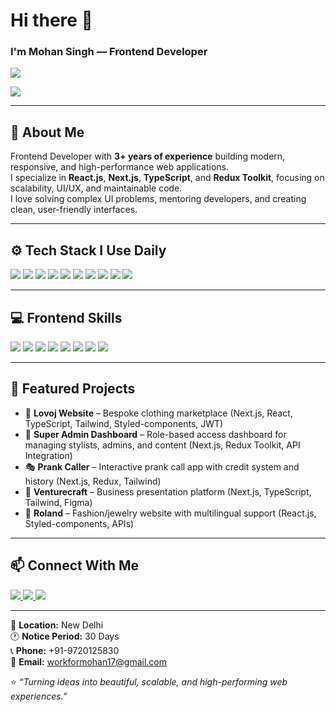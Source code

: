 # Hi there 👋  
### I'm Mohan Singh — Frontend Developer  

<p align="left">
  <a href="https://github.com/mohan-singh5">
    <img src="https://readme-components.vercel.app/api?component=text&text=MOHAN%20SINGH" />
  </a>
</p>

<p align="left">
 <a href="https://github.com/mohan-singh5"> <img src="https://readme-components.vercel.app/api?component=stackoverflow&stackoverflowid=8780399&textfill=black&fill=linear-gradient%2862deg%2C%20%238EC5FC%200%25%2C%20%23E0C3FC%20100%25%29%3B%0A"> </a>
</p>

---

## 🧠 About Me  

Frontend Developer with **3+ years of experience** building modern, responsive, and high-performance web applications.  
I specialize in **React.js**, **Next.js**, **TypeScript**, and **Redux Toolkit**, focusing on scalability, UI/UX, and maintainable code.  
I love solving complex UI problems, mentoring developers, and creating clean, user-friendly interfaces.  

---

## ⚙️ Tech Stack I Use Daily  

<p align="left">  
  <a href="#"><img src="https://readme-components.vercel.app/api?component=logo&fill=auto&logo=react&animation=spin&svgfill=15d8fe" /></a>
  <a href="#"><img src="https://readme-components.vercel.app/api?component=logo&fill=auto&logo=next.js&svgfill=000000" /></a>
  <a href="#"><img src="https://readme-components.vercel.app/api?component=logo&fill=auto&logo=typescript&svgfill=2d79c7" /></a>
  <a href="#"><img src="https://readme-components.vercel.app/api?component=logo&fill=auto&logo=redux&svgfill=764abc" /></a>
  <a href="#"><img src="https://readme-components.vercel.app/api?component=logo&fill=auto&logo=tailwindcss&svgfill=38bdf8" /></a>
  <a href="#"><img src="https://readme-components.vercel.app/api?component=logo&fill=auto&logo=styled-components&svgfill=ff69b4" /></a>
  <a href="#"><img src="https://readme-components.vercel.app/api?component=logo&fill=auto&logo=bootstrap&svgfill=7952b3" /></a>
  <a href="#"><img src="https://readme-components.vercel.app/api?component=logo&fill=auto&logo=javascript&svgfill=f6df1c" /></a>
  <a href="#"><img src="https://readme-components.vercel.app/api?component=logo&fill=auto&logo=html5&svgfill=E44D26" /></a>
  <a href="#"><img src="https://readme-components.vercel.app/api?component=logo&fill=auto&logo=css3&svgfill=1572B6" /></a>
</p>

---

## 💻 Frontend Skills  

<p align="left">
  <a href="#"><img src="https://readme-components.vercel.app/api?component=linearprogress&skill=React.js&value=90&design=candy&fill=15d8fe&text=none" /></a>
  <a href="#"><img src="https://readme-components.vercel.app/api?component=linearprogress&skill=Next.js&value=85&design=candy&fill=000000&text=none" /></a>
  <a href="#"><img src="https://readme-components.vercel.app/api?component=linearprogress&skill=TypeScript&value=85&design=candy&fill=2d79c7&text=none" /></a>
  <a href="#"><img src="https://readme-components.vercel.app/api?component=linearprogress&skill=Redux%20Toolkit&value=80&design=candy&fill=764abc&text=none" /></a>
  <a href="#"><img src="https://readme-components.vercel.app/api?component=linearprogress&skill=Tailwind%20CSS&value=85&design=candy&fill=38bdf8&text=none" /></a>
  <a href="#"><img src="https://readme-components.vercel.app/api?component=linearprogress&skill=Styled-Components&value=80&design=candy&fill=ff69b4&text=none" /></a>
  <a href="#"><img src="https://readme-components.vercel.app/api?component=linearprogress&skill=JavaScript(ES6%2B)&value=85&design=candy&fill=f6df1c&text=none" /></a>
  <a href="#"><img src="https://readme-components.vercel.app/api?component=linearprogress&skill=HTML%20%26%20CSS&value=90&design=candy&fill=E44D26&text=none" /></a>
</p>

---

## 🧩 Featured Projects  

- 🧵 **Lovoj Website** – Bespoke clothing marketplace (Next.js, React, TypeScript, Tailwind, Styled-components, JWT)  
- 🧭 **Super Admin Dashboard** – Role-based access dashboard for managing stylists, admins, and content (Next.js, Redux Toolkit, API Integration)  
- 🎭 **Prank Caller** – Interactive prank call app with credit system and history (Next.js, Redux, Tailwind)  
- 💼 **Venturecraft** – Business presentation platform (Next.js, TypeScript, Tailwind, Figma)  
- 💍 **Roland** – Fashion/jewelry website with multilingual support (React.js, Styled-components, APIs)  

---

## 📫 Connect With Me  

<p align="left">
  <a href="https://github.com/mohan-singh5">
    <img src="https://img.shields.io/badge/GitHub-12100E?style=for-the-badge&logo=github&logoColor=white" />
  </a>
  <a href="https://www.linkedin.com/in/workformohan">
    <img src="https://img.shields.io/badge/LinkedIn-0A66C2?style=for-the-badge&logo=linkedin&logoColor=white" />
  </a>
  <a href="mailto:workformohan17@gmail.com">
    <img src="https://img.shields.io/badge/Email-D14836?style=for-the-badge&logo=gmail&logoColor=white" />
  </a>
</p>

---

📍 **Location:** New Delhi  
🕐 **Notice Period:** 30 Days  
📞 **Phone:** +91-9720125830  
📧 **Email:** workformohan17@gmail.com  

⭐ *“Turning ideas into beautiful, scalable, and high-performing web experiences.”*
